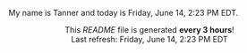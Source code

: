 My name is Tanner and today is Friday, June 14, 2:23 PM EDT.

<p align="center">This <i>README</i> file is generated <b>every 3 hours</b>!</br>Last refresh: Friday, June 14, 2:23 PM EDT<br /></p>

